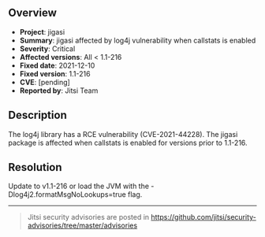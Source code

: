 ## Overview
* **Project**: jigasi
* **Summary**: jigasi affected by log4j vulnerability when callstats is enabled
* **Severity**: Critical
* **Affected versions**: All < 1.1-216
* **Fixed date**: 2021-12-10
* **Fixed version**: 1.1-216
* **CVE**: [pending]
* **Reported by**: Jitsi Team

## Description
The log4j library has a RCE vulnerability (CVE-2021-44228). The jigasi package is affected when callstats is enabled for versions prior to 1.1-216.

## Resolution
Update to v1.1-216 or load the JVM with the -Dlog4j2.formatMsgNoLookups=true flag.

----

> Jitsi security advisories are posted in https://github.com/jitsi/security-advisories/tree/master/advisories
